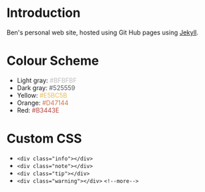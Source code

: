 # Introduction

Ben's personal web site, hosted using Git Hub pages using [Jekyll](https://docs.github.com/en/pages/setting-up-a-github-pages-site-with-jekyll/about-github-pages-and-jekyll). 

# Colour Scheme

- Light gray: <span style="color: #BFBFBF;">#BFBFBF</span>
- Dark gray: <span style="color: #525559;">#525559</span>
- Yellow: <span style="color: #E5BC5B;">#E5BC5B</span>
- Orange: <span style="color: #D47144;">#D47144</span>
- Red: <span style="color: #B3443E;">#B3443E</span>

# Custom CSS

- `<div class="info"></div>`
- `<div class="note"></div>`
- `<div class="tip"></div>`
- `<div class="warning"></div>`
`<!--more-->`

